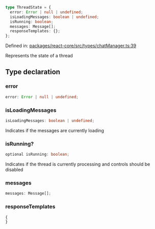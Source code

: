 ```ts
type ThreadState = {
  error: Error | null | undefined;
  isLoadingMessages: boolean | undefined;
  isRunning: boolean;
  messages: Message[];
  responseTemplates: {};
};
```

Defined in: [packages/react-core/src/types/chatManager.ts:39](https://github.com/thesysdev/crayon/blob/98ce97833eb11214d1a262c86636536d46fccc04/js/packages/react-core/src/types/chatManager.ts#L39)

Represents the state of a thread

## Type declaration

### error

```ts
error: Error | null | undefined;
```

### isLoadingMessages

```ts
isLoadingMessages: boolean | undefined;
```

Indicates if the messages are currently loading

### isRunning?

```ts
optional isRunning: boolean;
```

Indicates if the thread is currently processing and controls should be disabled

### messages

```ts
messages: Message[];
```

### responseTemplates

```ts
{
}
```
